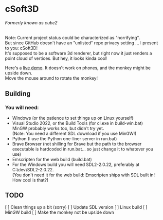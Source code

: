# cSoft3D
###### Formerly known as cube2
Note: Current project status could be characterized as "horrifying".\
But since GitHub doesn't have an "unlisted" repo privacy setting ... I present to you: cSoft3D!\
It's supposed to be a software 3d renderer, but right now it just renders a point cloud of vertices. But hey, it looks kinda cool!

Here's a [live demo](https://andai.tv/wasm/sdl/cube2). It doesn't work on phones, and the monkey might be upside down.\
Move the mouse around to rotate the monkey!

## Building
### You will need:

- Windows (or the patience to set things up on Linux yourself)
- Visual Studio 2022, or the Build Tools (for cl.exe in build-win.bat)\
MinGW probably works too, but didn't try yet.\
(Note: You need a different SDL download if you use MinGW!)
- Python (I use the Python one-liner server in run.bat)
- Brave Browser (not shilling for Brave but the path to the browser executable is hardcoded in run.bat... so just change it to whatever you use)
- Emscripten for the web build (build.bat)
- For the Windows build you will need SDL2-2.0.22, preferably at C:\dev\SDL2-2.0.22.\
(You don't need it for the web build: Emscripten ships with SDL built in! How cool is that?)

## TODO

[ ] Clean things up a bit (sorry)
[ ] Update SDL version
[ ] Linux build
[ ] MinGW build
[ ] Make the monkey not be upside down